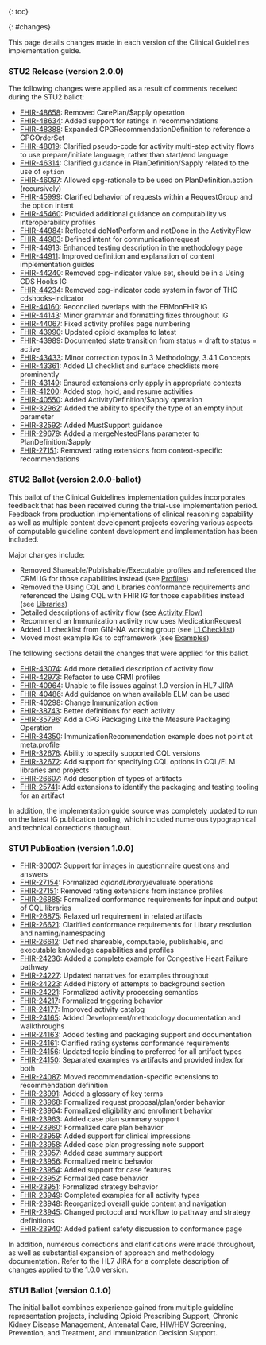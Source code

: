 {: toc}

{: #changes}

This page details changes made in each version of the Clinical Guidelines implementation guide.

### STU2 Release (version 2.0.0)

The following changes were applied as a result of comments received during the STU2 ballot:

* [FHIR-48658](https://jira.hl7.org/browse/FHIR-48658): Removed CarePlan/$apply operation
* [FHIR-48634](https://jira.hl7.org/browse/FHIR-48634): Added support for ratings in recommendations
* [FHIR-48388](https://jira.hl7.org/browse/FHIR-48388): Expanded CPGRecommendationDefinition to reference a CPGOrderSet
* [FHIR-48019](https://jira.hl7.org/browse/FHIR-48019): Clarified pseudo-code for activity multi-step activity flows to use prepare/initiate language, rather than start/end language
* [FHIR-46314](https://jira.hl7.org/browse/FHIR-46314): Clarified guidance in PlanDefinition/$apply related to the use of `option`
* [FHIR-46097](https://jira.hl7.org/browse/FHIR-46097): Allowed cpg-rationale to be used on PlanDefinition.action (recursively)
* [FHIR-45999](https://jira.hl7.org/browse/FHIR-45999): Clarified behavior of requests within a RequestGroup and the option intent
* [FHIR-45460](https://jira.hl7.org/browse/FHIR-45460): Provided additional guidance on computability vs interoperability profiles
* [FHIR-44984](https://jira.hl7.org/browse/FHIR-44984): Reflected doNotPerform and notDone in the ActivityFlow
* [FHIR-44983](https://jira.hl7.org/browse/FHIR-44983): Defined intent for communicationrequest
* [FHIR-44913](https://jira.hl7.org/browse/FHIR-44913): Enhanced testing description in the methodology page
* [FHIR-44911](https://jira.hl7.org/browse/FHIR-44911): Improved definition and explanation of content implementation guides
* [FHIR-44240](https://jira.hl7.org/browse/FHIR-44240): Removed cpg-indicator value set, should be in a Using CDS Hooks IG
* [FHIR-44234](https://jira.hl7.org/browse/FHIR-44234): Removed cpg-indicator code system in favor of THO cdshooks-indicator
* [FHIR-44160](https://jira.hl7.org/browse/FHIR-44160): Reconciled overlaps with the EBMonFHIR IG
* [FHIR-44143](https://jira.hl7.org/browse/FHIR-44143): Minor grammar and formatting fixes throughout IG
* [FHIR-44067](https://jira.hl7.org/browse/FHIR-44067): Fixed activity profiles page numbering
* [FHIR-43990](https://jira.hl7.org/browse/FHIR-43990): Updated opioid examples to latest 
* [FHIR-43989](https://jira.hl7.org/browse/FHIR-43989): Documented state transition from status = draft to status = active
* [FHIR-43433](https://jira.hl7.org/browse/FHIR-43433): Minor correction typos in 3 Methodology, 3.4.1 Concepts
* [FHIR-43361](https://jira.hl7.org/browse/FHIR-43361): Added L1 checklist and surface checklists more prominently
* [FHIR-43149](https://jira.hl7.org/browse/FHIR-43149): Ensured extensions only apply in appropriate contexts
* [FHIR-41200](https://jira.hl7.org/browse/FHIR-41200): Added stop, hold, and resume activities
* [FHIR-40550](https://jira.hl7.org/browse/FHIR-40550): Added ActivityDefinition/$apply operation
* [FHIR-32962](https://jira.hl7.org/browse/FHIR-32962): Added the ability to specify the type of an empty input parameter
* [FHIR-32592](https://jira.hl7.org/browse/FHIR-32592): Added MustSupport guidance
* [FHIR-29679](https://jira.hl7.org/browse/FHIR-29679): Added a mergeNestedPlans parameter to PlanDefinition/$apply
* [FHIR-27151](https://jira.hl7.org/browse/FHIR-27151): Removed rating extensions from context-specific recommendations

### STU2 Ballot (version 2.0.0-ballot)

This ballot of the Clinical Guidelines implementation guides incorporates feedback that has been received during the trial-use 
implementation period. Feedback from production implementations of clinical reasoning capability as well as multiple content 
development projects covering various aspects of computable guideline content development and implementation has been included.

Major changes include:

* Removed Shareable/Publishable/Executable profiles and referenced the CRMI IG for those capabilities instead (see [Profiles](profiles.html))
* Removed the Using CQL and Libraries conformance requirements and referenced the Using CQL with FHIR IG for those capabilities instead (see [Libraries](libraries.html))
* Detailed descriptions of activity flow (see [Activity Flow](activityflow.html))
* Recommend an Immunization activity now uses MedicationRequest 
* Added L1 checklist from GIN-NA working group (see [L1 Checklist](clinical-guidelines-development-L1-checklist.html))
* Moved most example IGs to cqframework (see [Examples](examples.html))

The following sections detail the changes that were applied for this ballot.

* [FHIR-43074](https://jira.hl7.org/browse/FHIR-43074): Add more detailed description of activity flow
* [FHIR-42973](https://jira.hl7.org/browse/FHIR-42973): Refactor to use CRMI profiles
* [FHIR-40964](https://jira.hl7.org/browse/FHIR-40964): Unable to file issues against 1.0 version in HL7 JIRA
* [FHIR-40486](https://jira.hl7.org/browse/FHIR-40486): Add guidance on when available ELM can be used
* [FHIR-40298](https://jira.hl7.org/browse/FHIR-40298): Change Immunization action
* [FHIR-38743](https://jira.hl7.org/browse/FHIR-38743): Better definitions for each activity
* [FHIR-35796](https://jira.hl7.org/browse/FHIR-35796): Add a CPG Packaging Like the Measure Packaging Operation
* [FHIR-34350](https://jira.hl7.org/browse/FHIR-34350): ImmunizationRecommendation example does not point at meta.profile
* [FHIR-32676](https://jira.hl7.org/browse/FHIR-32676): Ability to specify supported CQL versions
* [FHIR-32672](https://jira.hl7.org/browse/FHIR-32672): Add support for specifying CQL options in CQL/ELM libraries and projects
* [FHIR-26607](https://jira.hl7.org/browse/FHIR-26607): Add description of types of artifacts
* [FHIR-25741](https://jira.hl7.org/browse/FHIR-25741): Add extensions to identify the packaging and testing tooling for an artifact

In addition, the implementation guide source was completely updated to run on the latest IG publication tooling, which included numerous typographical and technical corrections throughout.

### STU1 Publication (version 1.0.0)

* [FHIR-30007](https://jira.hl7.org/browse/FHIR-30007): Support for images in questionnaire questions and answers
* [FHIR-27154](https://jira.hl7.org/browse/FHIR-27154): Formalized $cql and Library/$evaluate operations
* [FHIR-27151](https://jira.hl7.org/browse/FHIR-27151): Removed rating extensions from instance profiles
* [FHIR-26885](https://jira.hl7.org/browse/FHIR-26885): Formalized conformance requirements for input and output of CQL libraries
* [FHIR-26875](https://jira.hl7.org/browse/FHIR-26875): Relaxed url requirement in related artifacts
* [FHIR-26621](https://jira.hl7.org/browse/FHIR-26621): Clarified conformance requirements for Library resolution and naming/namespacing
* [FHIR-26612](https://jira.hl7.org/browse/FHIR-26612): Defined shareable, computable, publishable, and executable knowledge capabilities and profiles
* [FHIR-24236](https://jira.hl7.org/browse/FHIR-24236): Added a complete example for Congestive Heart Failure pathway
* [FHIR-24227](https://jira.hl7.org/browse/FHIR-24227): Updated narratives for examples throughout
* [FHIR-24223](https://jira.hl7.org/browse/FHIR-24223): Added history of attempts to background section
* [FHIR-24221](https://jira.hl7.org/browse/FHIR-24221): Formalized activity processing semantics
* [FHIR-24217](https://jira.hl7.org/browse/FHIR-24217): Formalized triggering behavior
* [FHIR-24177](https://jira.hl7.org/browse/FHIR-24177): Improved activity catalog
* [FHIR-24165](https://jira.hl7.org/browse/FHIR-24165): Added Development/methodology documentation and walkthroughs
* [FHIR-24163](https://jira.hl7.org/browse/FHIR-24163): Added testing and packaging support and documentation
* [FHIR-24161](https://jira.hl7.org/browse/FHIR-24161): Clarified rating systems conformance requirements
* [FHIR-24156](https://jira.hl7.org/browse/FHIR-24156): Updated topic binding to preferred for all artifact types
* [FHIR-24150](https://jira.hl7.org/browse/FHIR-24150): Separated examples vs artifacts and provided index for both
* [FHIR-24087](https://jira.hl7.org/browse/FHIR-24087): Moved recommendation-specific extensions to recommendation definition
* [FHIR-23991](https://jira.hl7.org/browse/FHIR-23991): Added a glossary of key terms
* [FHIR-23968](https://jira.hl7.org/browse/FHIR-23968): Formalized request proposal/plan/order behavior
* [FHIR-23964](https://jira.hl7.org/browse/FHIR-23964): Formalized eligibility and enrollment behavior
* [FHIR-23963](https://jira.hl7.org/browse/FHIR-23963): Added case plan summary support
* [FHIR-23960](https://jira.hl7.org/browse/FHIR-23960): Formalized care plan behavior
* [FHIR-23959](https://jira.hl7.org/browse/FHIR-23959): Added support for clinical impressions
* [FHIR-23958](https://jira.hl7.org/browse/FHIR-23958): Added case plan progressing note support
* [FHIR-23957](https://jira.hl7.org/browse/FHIR-23957): Added case summary support
* [FHIR-23956](https://jira.hl7.org/browse/FHIR-23956): Formalized metric behavior
* [FHIR-23954](https://jira.hl7.org/browse/FHIR-23954): Added support for case features
* [FHIR-23952](https://jira.hl7.org/browse/FHIR-23952): Formalized case behavior
* [FHIR-23951](https://jira.hl7.org/browse/FHIR-23951): Formalized strategy behavior
* [FHIR-23949](https://jira.hl7.org/browse/FHIR-23949): Completed examples for all activity types
* [FHIR-23948](https://jira.hl7.org/browse/FHIR-23948): Reorganized overall guide content and navigation
* [FHIR-23945](https://jira.hl7.org/browse/FHIR-23945): Changed protocol and workflow to pathway and strategy definitions
* [FHIR-23940](https://jira.hl7.org/browse/FHIR-23940): Added patient safety discussion to conformance page

In addition, numerous corrections and clarifications were made throughout, as well as substantial expansion of approach and methodology documentation. Refer to the HL7 JIRA for a complete description of changes applied to the 1.0.0 version.

### STU1 Ballot (version 0.1.0)

The initial ballot combines experience gained from multiple guideline representation projects, including Opioid Prescribing Support, Chronic Kidney Disease Management, Antenatal Care, HIV/HBV Screening, Prevention, and Treatment, and Immunization Decision Support.